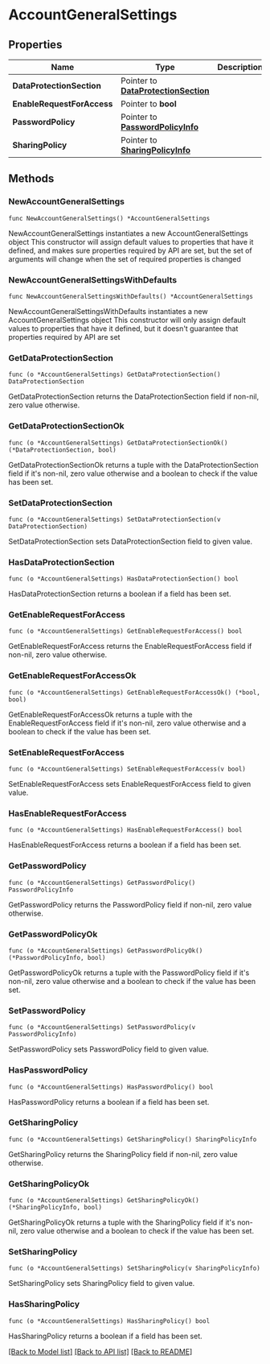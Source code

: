 # AccountGeneralSettings

## Properties

Name | Type | Description | Notes
------------ | ------------- | ------------- | -------------
**DataProtectionSection** | Pointer to [**DataProtectionSection**](DataProtectionSection.md) |  | [optional] 
**EnableRequestForAccess** | Pointer to **bool** |  | [optional] 
**PasswordPolicy** | Pointer to [**PasswordPolicyInfo**](PasswordPolicyInfo.md) |  | [optional] 
**SharingPolicy** | Pointer to [**SharingPolicyInfo**](SharingPolicyInfo.md) |  | [optional] 

## Methods

### NewAccountGeneralSettings

`func NewAccountGeneralSettings() *AccountGeneralSettings`

NewAccountGeneralSettings instantiates a new AccountGeneralSettings object
This constructor will assign default values to properties that have it defined,
and makes sure properties required by API are set, but the set of arguments
will change when the set of required properties is changed

### NewAccountGeneralSettingsWithDefaults

`func NewAccountGeneralSettingsWithDefaults() *AccountGeneralSettings`

NewAccountGeneralSettingsWithDefaults instantiates a new AccountGeneralSettings object
This constructor will only assign default values to properties that have it defined,
but it doesn't guarantee that properties required by API are set

### GetDataProtectionSection

`func (o *AccountGeneralSettings) GetDataProtectionSection() DataProtectionSection`

GetDataProtectionSection returns the DataProtectionSection field if non-nil, zero value otherwise.

### GetDataProtectionSectionOk

`func (o *AccountGeneralSettings) GetDataProtectionSectionOk() (*DataProtectionSection, bool)`

GetDataProtectionSectionOk returns a tuple with the DataProtectionSection field if it's non-nil, zero value otherwise
and a boolean to check if the value has been set.

### SetDataProtectionSection

`func (o *AccountGeneralSettings) SetDataProtectionSection(v DataProtectionSection)`

SetDataProtectionSection sets DataProtectionSection field to given value.

### HasDataProtectionSection

`func (o *AccountGeneralSettings) HasDataProtectionSection() bool`

HasDataProtectionSection returns a boolean if a field has been set.

### GetEnableRequestForAccess

`func (o *AccountGeneralSettings) GetEnableRequestForAccess() bool`

GetEnableRequestForAccess returns the EnableRequestForAccess field if non-nil, zero value otherwise.

### GetEnableRequestForAccessOk

`func (o *AccountGeneralSettings) GetEnableRequestForAccessOk() (*bool, bool)`

GetEnableRequestForAccessOk returns a tuple with the EnableRequestForAccess field if it's non-nil, zero value otherwise
and a boolean to check if the value has been set.

### SetEnableRequestForAccess

`func (o *AccountGeneralSettings) SetEnableRequestForAccess(v bool)`

SetEnableRequestForAccess sets EnableRequestForAccess field to given value.

### HasEnableRequestForAccess

`func (o *AccountGeneralSettings) HasEnableRequestForAccess() bool`

HasEnableRequestForAccess returns a boolean if a field has been set.

### GetPasswordPolicy

`func (o *AccountGeneralSettings) GetPasswordPolicy() PasswordPolicyInfo`

GetPasswordPolicy returns the PasswordPolicy field if non-nil, zero value otherwise.

### GetPasswordPolicyOk

`func (o *AccountGeneralSettings) GetPasswordPolicyOk() (*PasswordPolicyInfo, bool)`

GetPasswordPolicyOk returns a tuple with the PasswordPolicy field if it's non-nil, zero value otherwise
and a boolean to check if the value has been set.

### SetPasswordPolicy

`func (o *AccountGeneralSettings) SetPasswordPolicy(v PasswordPolicyInfo)`

SetPasswordPolicy sets PasswordPolicy field to given value.

### HasPasswordPolicy

`func (o *AccountGeneralSettings) HasPasswordPolicy() bool`

HasPasswordPolicy returns a boolean if a field has been set.

### GetSharingPolicy

`func (o *AccountGeneralSettings) GetSharingPolicy() SharingPolicyInfo`

GetSharingPolicy returns the SharingPolicy field if non-nil, zero value otherwise.

### GetSharingPolicyOk

`func (o *AccountGeneralSettings) GetSharingPolicyOk() (*SharingPolicyInfo, bool)`

GetSharingPolicyOk returns a tuple with the SharingPolicy field if it's non-nil, zero value otherwise
and a boolean to check if the value has been set.

### SetSharingPolicy

`func (o *AccountGeneralSettings) SetSharingPolicy(v SharingPolicyInfo)`

SetSharingPolicy sets SharingPolicy field to given value.

### HasSharingPolicy

`func (o *AccountGeneralSettings) HasSharingPolicy() bool`

HasSharingPolicy returns a boolean if a field has been set.


[[Back to Model list]](../README.md#documentation-for-models) [[Back to API list]](../README.md#documentation-for-api-endpoints) [[Back to README]](../README.md)


